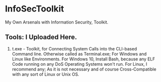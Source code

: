 # InfoSecToolkit
My Own Arsenals with Information Security, Toolkit.

## Tools: I Uploaded Here.

1) t.exe - Toolkit, for Connecting System Calls into the CLI-based Command line. Otherwise called as Terminal.exe; For Windows and Linux like Environments. For Windows 10, Install Bash, because any ELF Code running on any DoS Operating Systems won't run. For Linux, I recommend any; As it is not necessary and of course Cross-Compatible with any sort of Linux or Unix OS.

